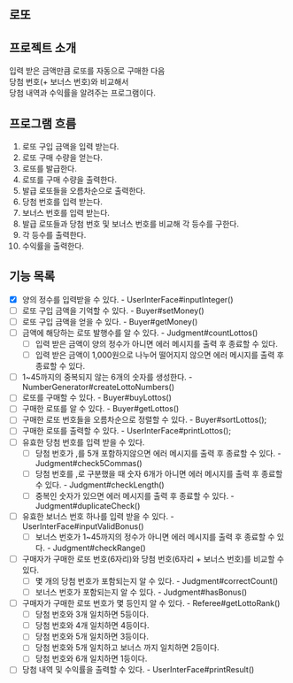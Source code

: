 ## 로또

## 프로젝트 소개
입력 받은 금액만큼 로또를 자동으로 구매한 다음  
당첨 번호(+ 보너스 번호)와 비교해서  
당첨 내역과 수익률을 알려주는 프로그램이다.

## 프로그램 흐름
1. 로또 구입 금액을 입력 받는다.
2. 로또 구매 수량을 얻는다.
3. 로또를 발급한다.
4. 로또를 구매 수량을 출력한다.
5. 발급 로또들을 오름차순으로 출력한다.
6. 당첨 번호를 입력 받는다.
7. 보너스 번호를 입력 받는다.
8. 발급 로또들과 당첨 번호 및 보너스 번호를 비교해 각 등수를 구한다.
9. 각 등수를 출력한다.
10. 수익률을 출력한다.

## 기능 목록
- [x] 양의 정수를 입력받을 수 있다. - UserInterFace#inputInteger()
- [ ] 로또 구입 금액을 기억할 수 있다. - Buyer#setMoney()
- [ ] 로또 구입 금액을 얻을 수 있다. - Buyer#getMoney()
- [ ] 금액에 해당하는 로또 발행수를 알 수 있다. - Judgment#countLottos()
   - [ ] 입력 받은 금액이 양의 정수가 아니면 에러 메시지를 출력 후 종료할 수 있다.
   - [ ] 입력 받은 금액이 1,000원으로 나누어 떨어지지 않으면 에러 메시지를 출력 후 종료할 수 있다.
- [ ] 1~45까지의 중복되지 않는 6개의 숫자를 생성한다. - NumberGenerator#createLottoNumbers()
- [ ] 로또를 구매할 수 있다. - Buyer#buyLottos()
- [ ] 구매한 로또를 알 수 있다. - Buyer#getLottos()
- [ ] 구매한 로또 번호들을 오름차순으로 정렬할 수 있다. - Buyer#sortLottos();
- [ ] 구매한 로또를 출력할 수 있다. - UserInterFace#printLottos();
- [ ] 유효한 당첨 번호를 입력 받을 수 있다.
   - [ ] 당첨 번호가 ,를 5개 포함하지않으면 에러 메시지를 출력 후 종료할 수 있다. - Judgment#check5Commas()
   - [ ] 당첨 번호를 ,로 구분했을 때 숫자 6개가 아니면 에러 메시지를 출력 후 종료할 수 있다. - Judgment#checkLength()
   - [ ] 중복인 숫자가 있으면 에러 메시지를 출력 후 종료할 수 있다. - Judgment#duplicateCheck()
- [ ] 유효한 보너스 번호 하나를 입력 받을 수 있다. - UserInterFace#inputValidBonus()
   - [ ] 보너스 번호가 1~45까지의 정수가 아니면 에러 메시지를 출력 후 종료할 수 있다. - Judgment#checkRange()
- [ ] 구매자가 구매한 로또 번호(6자리)와 당첨 번호(6자리 + 보너스 번호)를 비교할 수 있다.
  - [ ] 몇 개의 당첨 번호가 포함되는지 알 수 있다. - Judgment#correctCount()
  - [ ] 보너스 번호가 포함되는지 알 수 있다. - Judgment#hasBonus()
- [ ] 구매자가 구매한 로또 번호가 몇 등인지 알 수 있다. - Referee#getLottoRank()
   - [ ] 당첨 번호와 3개 일치하면 5등이다.
   - [ ] 당첨 번호와 4개 일치하면 4등이다.
   - [ ] 당첨 번호와 5개 일치하면 3등이다.
   - [ ] 당첨 번호와 5개 일치하고 보너스 까지 일치하면 2등이다.
   - [ ] 당첨 번호와 6개 일치하면 1등이다.
- [ ] 당첨 내역 및 수익률을 출력할 수 있다. - UserInterFace#printResult()